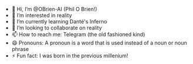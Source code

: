 - 👋 Hi, I’m @OBrien-AI (Phil O Brien!)
- 👀 I’m interested in reality
- 🌱 I’m currently learning Danté's Inferno
- 💞️ I’m looking to collaborate on reality
- 📫 How to reach me: Telegram (the old fashioned kind)
- 😄 Pronouns: A pronoun is a word that is used instead of a noun or noun phrase
- ⚡ Fun fact: I was born in the previous millenium!

<!---
OBrien-AI/OBrien-AI is a ✨ special ✨ repository because its `README.md` (this file) appears on your GitHub profile.
You can click the Preview link to take a look at your changes.
--->
